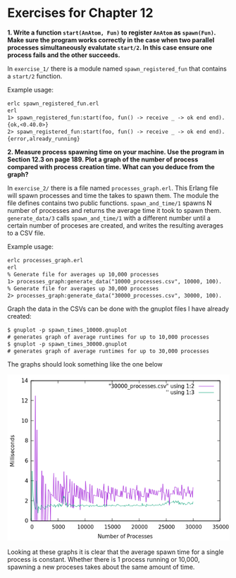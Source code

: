 # Exercises for Chapter 12

**1. Write a function `start(AnAtom, Fun)` to register `AnAtom` as `spawn(Fun)`. Make sure the program works correctly in the case when two parallel processes simultaneously evalutate `start/2`. In this case ensure one process fails and the other succeeds.**

In `exercise_1/` there is a module named `spawn_registered_fun` that contains a `start/2` function.

Example usage:

```
erlc spawn_registered_fun.erl
erl
1> spawn_registered_fun:start(foo, fun() -> receive _ -> ok end end).
{ok,<0.40.0>}
2> spawn_registered_fun:start(foo, fun() -> receive _ -> ok end end).
{error,already_running}
```

**2. Measure process spawning time on your machine. Use the program in Section 12.3 on page 189. Plot a graph of the number of process compared with process creation time. What can you deduce from the graph?**

In `exercise_2/` there is a file named `processes_graph.erl`. This Erlang file will spawn processes and time the takes to spawn them. The module the file defines contains two public functions.  `spawn_and_time/1` spawns N number of processes and returns the average time it took to spawn them. `generate_data/3` calls `spawn_and_time/1` with a different number until a certain number of proceses are created, and writes the resulting averages to a CSV file.

Example usage:

```
erlc processes_graph.erl
erl
% Generate file for averages up 10,000 processes
1> processes_graph:generate_data("10000_processes.csv", 10000, 100).
% Generate file for averages up 30,000 processes
2> processes_graph:generate_data("30000_processes.csv", 30000, 100).
```

Graph the data in the CSVs can be done with the gnuplot files I have already created:

```
$ gnuplot -p spawn_times_10000.gnuplot
# generates graph of average runtimes for up to 10,000 processes
$ gnuplot -p spawn_times_30000.gnuplot
# generates graph of average runtimes for up to 30,000 processes
```

The graphs should look something like the one below

![30,000 Processes Graph](exercise_2/30000_graph.png)

Looking at these graphs it is clear that the average spawn time for a single process is constant. Whether there is 1 process running or 10,000, spawning a new proceses takes about the same amount of time.
